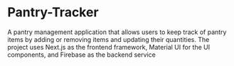 # Pantry-Tracker
 A pantry management application that allows users to keep track of pantry items by adding or removing items and updating their quantities. The project uses Next.js as the frontend framework, Material UI for the UI components, and Firebase as the backend service
